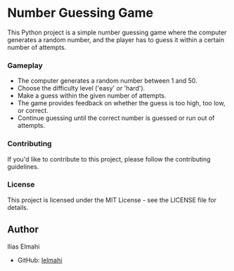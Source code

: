 # Number Guessing Game

This Python project is a simple number guessing game where the computer generates a random number, and the player has to guess it within a certain number of attempts.

### Gameplay

- The computer generates a random number between 1 and 50.
- Choose the difficulty level ('easy' or 'hard').
- Make a guess within the given number of attempts.
- The game provides feedback on whether the guess is too high, too low, or correct.
- Continue guessing until the correct number is guessed or run out of attempts.

### Contributing

If you'd like to contribute to this project, please follow the contributing guidelines.

### License

This project is licensed under the MIT License - see the LICENSE file for details.

## Author

Ilias Elmahi

- GitHub: [Ielmahi](https://github.com/Ielmahi)
